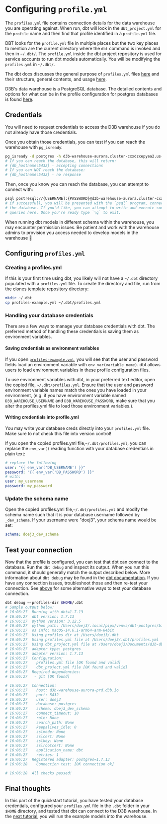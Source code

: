 # Configuring `profile.yml`

The `profiles.yml` file contains connection details for the data warehouse you
are operating against. When run, dbt will look in the `dbt_project.yml` for the
`profile` name and then find that profile identified in a `profile.yml` file.

DBT looks for the `profile.yml` file in multiple places but the two key places
to mention are the current directory where the `dbt` command is invoked and
then in `~/.dbt/`. The `profile.yml` inside the dbt project repository is used
for service accounts to run dbt models automatically. You will be modifying
the `profiles.yml` in `~/.dbt/`.

The dbt docs discusses the general purpose of `profiles.yml` files
[here](https://docs.getdbt.com/docs/core/connect-data-platform/profiles.yml)
and their structure, general contents, and usage [here](https://docs.getdbt.com/docs/core/connect-data-platform/connection-profiles#about-the-profilesyml-file).

D3B's data warehouse is a PostgreSQL database. The detailed contents and
options for what can be in the profile configuration for postgres databases
is found [here](https://docs.getdbt.com/docs/core/connect-data-platform/postgres-setup).

## Credentials

You will need to request credentials to access the D3B warehouse if you do not
already have those credentials.

Once you obtain those credentials, you can test if you can reach the warehouse
with `pg_isready`:

```sh
pg_isready -d postgres -h d3b-warehouse-aurora.cluster-cxxdzxepyea2.us-east-1.rds.amazonaws.com
# If you can reach the database, this will return:
# {db_hostname:5432} - accepting connections
# If you can NOT reach the database:
# {db_hostname:5432} - no response
```

Then, once you know you can reach the database, you can attempt to connect
with:

```sh
psql postresql://{USERNAME]:{PASSWORD}@d3b-warehouse-aurora.cluster-cxxdzxepyea2.us-east-1.rds.amazonaws.com/postgres
# if successfull, you will be presented with the `psql` program, connected to
# the database. If you'd like, you can attempt to write and execute some
# queries here. Once you're ready type `\q` to exit.
```

When running dbt models in different schema within the warehouse, you may
encounter permission issues. Be patient and work with the warehouse admins
to provision you access needed to develop models in the warehouse 🙂

## Configuring `profiles.yml`

### Creating a profiles.yml

If this is your first time using dbt, you likely will not have a `~/.dbt`
directory populated with a `profiles.yml` file. To create the directory and
file, run from the clones template repository directory:

```sh
mkdir ~/.dbt
cp profiles-example.yml ~/.dbt/profiles.yml
```

### Handling your database credentials

There are a few ways to manage your database credentials with dbt. The
preferred method of handling these credentials is saving them as environment
variables.

#### Saving credentials as environment variables

If you open [`profiles-example.yml`](../../profiles-example.yml), you will see
that the user and password fields load an environment variable with
`env_var(variable_name)`. dbt allows users to load environment variables in
these profile configuration files.

To use environment variables with dbt, in your preferred text editor, open the
copied file, `~/.dbt/profiles.yml`. Ensure that the user and password
environment variable names match the ones you have loaded in your environment,
(e.g. if you have environment variable named `D3B_WAREHOUSE_USERNAME` and
`D3B_WAREHOUSE_PASSWORD`, make sure that you alter the profiles.yml file to
load those environment variables.).

#### Writing credentials into profile.yml

You may write your database creds directly into your `profiles.yml` file. Make
sure to not check this file into version control!

If you open the copied profiles.yml file,`~/.dbt/profiles.yml`, you can replace
the `env_var()` reading function with your database credentials in plain text:

```yml
# replace the following
user: "{{ env_var('DB_USERNAME') }}"
password: "{{ env_var('DB_PASSWORD') }}"
# with:
user: my_username
password: my_password
```

### Update the schema name

Open the copied profiles.yml file,`~/.dbt/profiles.yml` and modify the schema
name such that it is your database username followed by `_dev_schema`. If your
username were "doej3", your schema name would be set:

```yml
schema: doej3_dev_schema
```

## Test your connection

Now that the profile is configured, you can test that dbt can connect to the
database. Run the `dbt debug` and inspect its output. When you run this
command, it should generally match the output described below. More information
about `dbt debug` may be found in the [dbt documentation](https://docs.getdbt.com/reference/commands/debug).
If you have any connection issues, troubleshoot those and then re-test your
connection. See [above](#credentials) for some alternative ways to test your
database connection.

<!-- markdownlint-disable line_length -->

```sh
dbt debug —-profiles-dir $HOME/.dbt
# Sample output below:
# 16:06:27  Running with dbt=1.7.13
# 16:06:27  dbt version: 1.7.13
# 16:06:27  python version: 3.12.5
# 16:06:27  python path: /Users/doej3/.local/pipx/venvs/dbt-postgres/bin/python
# 16:06:27  os info: macOS-14.6.1-arm64-arm-64bit
# 16:06:27  Using profiles dir at /Users/doej3/.dbt
# 16:06:27  Using profiles.yml file at /Users/doej3/.dbt/profiles.yml
# 16:06:27  Using dbt_project.yml file at /Users/doej3/Documents/d3b-dbt-template/dbt_project.yml
# 16:06:27  adapter type: postgres
# 16:06:27  adapter version: 1.7.13
# 16:06:27  Configuration:
# 16:06:27    profiles.yml file [OK found and valid]
# 16:06:27    dbt_project.yml file [OK found and valid]
# 16:06:27  Required dependencies:
# 16:06:27   - git [OK found]

# 16:06:27  Connection:
# 16:06:27    host: d3b-warehouse-aurora-prd.d3b.io
# 16:06:27    port: 5432
# 16:06:27    user: doej3
# 16:06:27    database: postgres
# 16:06:27    schema: doej3_dev_schema
# 16:06:27    connect_timeout: 10
# 16:06:27    role: None
# 16:06:27    search_path: None
# 16:06:27    keepalives_idle: 0
# 16:06:27    sslmode: None
# 16:06:27    sslcert: None
# 16:06:27    sslkey: None
# 16:06:27    sslrootcert: None
# 16:06:27    application_name: dbt
# 16:06:27    retries: 1
# 16:06:27  Registered adapter: postgres=1.7.13
# 16:06:28    Connection test: [OK connection ok]

# 16:06:28  All checks passed!
```

<!-- markdownlint-enable line_length -->

## Final thoughts

In this part of the quickstart tutorial, you have tested your database
credentials, configured your `profiles.yml` file in the `.dbt` folder in your
`$HOME` directory, and tested that dbt can connect to the D3B warehouse. In
the [next tutorial](./03-your-first-run.md), you will run the example models
into the warehouse.
